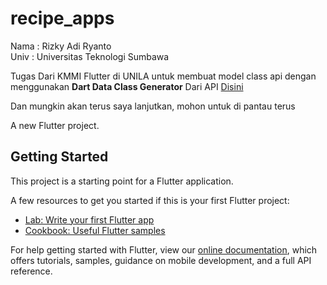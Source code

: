 # recipe_apps

Nama : Rizky Adi Ryanto <br>
Univ : Universitas Teknologi Sumbawa

Tugas Dari KMMI Flutter di UNILA untuk membuat model class api dengan menggunakan
<b>Dart Data Class Generator</b> Dari API <a href="https://api.edamam.com/api/recipes/v2?type=public&q=bubur%20ayam&app_id=7063626c&app_key=65887027f8ab6b3bdeefb3df3fe740b2&imageSize=SMALL
">Disini</a>

Dan mungkin akan terus saya lanjutkan, mohon untuk di pantau terus

A new Flutter project.

## Getting Started

This project is a starting point for a Flutter application.

A few resources to get you started if this is your first Flutter project:

- [Lab: Write your first Flutter app](https://flutter.dev/docs/get-started/codelab)
- [Cookbook: Useful Flutter samples](https://flutter.dev/docs/cookbook)

For help getting started with Flutter, view our
[online documentation](https://flutter.dev/docs), which offers tutorials,
samples, guidance on mobile development, and a full API reference.

